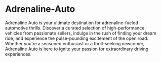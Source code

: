 # Adrenaline-Auto
Adrenaline Auto is your ultimate destination for adrenaline-fueled automotive thrills. Discover a curated selection of high-performance vehicles from passionate sellers, indulge in the rush of finding your dream ride, and experience the pulse-pounding excitement of the open road. Whether you're a seasoned enthusiast or a thrill-seeking newcomer, Adrenaline Auto is here to ignite your passion for extraordinary driving experiences.
